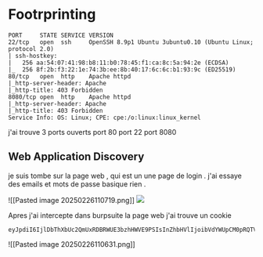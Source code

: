 # Footrprinting

```
PORT     STATE SERVICE VERSION
22/tcp   open  ssh     OpenSSH 8.9p1 Ubuntu 3ubuntu0.10 (Ubuntu Linux; protocol 2.0)
| ssh-hostkey: 
|   256 aa:54:07:41:98:b8:11:b0:78:45:f1:ca:8c:5a:94:2e (ECDSA)
|_  256 8f:2b:f3:22:1e:74:3b:ee:8b:40:17:6c:6c:b1:93:9c (ED25519)
80/tcp   open  http    Apache httpd
|_http-server-header: Apache
|_http-title: 403 Forbidden
8080/tcp open  http    Apache httpd
|_http-server-header: Apache
|_http-title: 403 Forbidden
Service Info: OS: Linux; CPE: cpe:/o:linux:linux_kernel
```

j'ai trouve 3 ports ouverts 
port 80
port 22
port 8080 

## Web Application Discovery
je suis tombe sur la page web , qui est un une page de login . j'ai essaye des emails et mots de passe basique rien . 

![[Pasted image 20250226110719.png]] 
<img src="20250226110719.png" > 

Apres j'ai intercepte dans burpsuite la page web j'ai trouve un cookie 

```
eyJpdiI6IjlDbThXbUc2QmUxRDBRWUE3bzhHWVE9PSIsInZhbHVlIjoibVdYWUpCM0pRQTVyd3VMZlNmaHpOeFdCNUFKNlhBcTlRd0xWVnV2dzNkS1FYUGZzL3czV0VTMlhkUXZIZmNRT3BIdFZxWGRhclNLV0FCMnJXaUhTYTJhaThrU3hpazhSNjVYZDdKYVl3RHBpTkdqOEFyNUxQMVpaY2VwbzkvSUgiLCJtYWMiOiIyZTQ0NWVlNThkYmJkNGM5ZDdhZTYwNmQ4MDQwYzllNzBjZDJjNzM3NmFiNGJkZTM0Y2ZkZGVkNTA3Zjg0YTAyIiwidGFnIjoiIn0%3D;
```



![[Pasted image 20250226110631.png]] 

